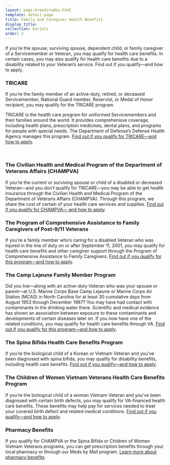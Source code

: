 ```yaml
---
layout: page-breadcrumbs.html
template: detail-page
title: Family and Caregiver Health Benefits
display_title:
collection: burials
order: 2
---
```


<div class="va-introtext">

If you’re the spouse, surviving spouse, dependent child, or family caregiver of a Servicemember or Veteran, you may qualify for health care benefits. In certain cases, you may also qualify for health care benefits due to a disability related to your Veteran’s service. Find out if you qualify—and how to apply.

</div>

### TRICARE

If you’re the family member of an active-duty, retired, or deceased Servicemember, National Guard member, Reservist, or Medal of Honor recipient, you may qualify for the TRICARE program.

TRICARE is the health care program for uniformed Servicemembers and their families around the world. It provides comprehensive coverage, including health plans, prescription medicines, dental plans, and programs for people with special needs. The Department of Defense’s Defense Health Agency manages this program. [Find out if you qualify for TRICARE—and how to apply](https://www.tricare.mil/).

<br>

### The Civilian Health and Medical Program of the Department of Veterans Affairs (CHAMPVA)

If you’re the current or surviving spouse or child of a disabled or deceased Veteran—and you don’t qualify for TRICARE—you may be able to get health insurance through the Civilian Health and Medical Program of the Department of Veterans Affairs (CHAMPVA). Through this program, we share the cost of certain of your health care services and supplies. [Find out if you qualify for CHAMPVA— and how to apply](/healthcare/family-caregiver-benefits/champva/).

### The Program of Comprehensive Assistance to Family Caregivers of Post-9/11 Veterans

If you’re a family member who’s caring for a disabled Veteran who was injured in the line of duty on or after September 11, 2001, you may qualify for health care benefits and other caregiver support through the Program of Comprehensive Assistance to Family Caregivers. [Find out if you qualify for this program—and how to apply](/healthcare/family-caregiver-benefits/assistance-to-family-caregivers/).

### The Camp Lejeune Family Member Program
Did you live—along with an active-duty Veteran who was your spouse or parent—at U.S. Marine Corps Base Camp Lejeune or Marine Corps Air Station (MCAS) in North Carolina for at least 30 cumulative days from August 1953 through December 1987? You may have had contact with contaminants in the drinking water there. Scientific and medical evidence has shown an association between exposure to these contaminants and developments of certain diseases later on.
If you now have one of the related conditions, you may qualify for health care benefits through VA. [Find out if you qualify for this program—and how to apply](/disability-benefits/conditions/exposure-to-hazardous-materials/contaminated-drinking-water-at-camp-lejeune/#familymembers).

### The Spina Bifida Health Care Benefits Program
If you’re the biological child of a Korean or Vietnam Veteran and you’ve been diagnosed with spina bifida, you may qualify for disability benefits, including health care benefits. [Find out if you qualify—and how to apply](https://www.va.gov/COMMUNITYCARE/programs/dependents/spinabifida/index.asp).

### The Children of Women Vietnam Veterans Health Care Benefits Program
If you’re the biological child of a woman Vietnam Veteran and you’ve been diagnosed with certain birth defects, you may qualify for VA-financed health care benefits. These benefits may help pay for services needed to treat your covered birth defect and related medical conditions. [Find out if you qualify—and how to apply](https://www.va.gov/COMMUNITYCARE/programs/dependents/cwvv/index.asp).

### Pharmacy Benefits
If you qualify for CHAMPVA or the Spina Bifida or Children of Women Vietnam Veterans programs, you can get prescription benefits through your local pharmacy or through our Meds by Mail program. [Learn more about pharmacy benefits](https://www.va.gov/COMMUNITYCARE/programs/dependents/pharmacy/index.asp).
